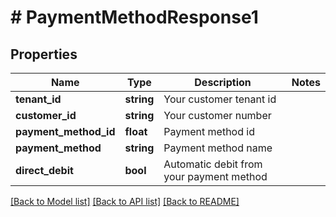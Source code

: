 # # PaymentMethodResponse1

## Properties

Name | Type | Description | Notes
------------ | ------------- | ------------- | -------------
**tenant_id** | **string** | Your customer tenant id |
**customer_id** | **string** | Your customer number |
**payment_method_id** | **float** | Payment method id |
**payment_method** | **string** | Payment method name |
**direct_debit** | **bool** | Automatic debit from your payment method |

[[Back to Model list]](../../README.md#models) [[Back to API list]](../../README.md#endpoints) [[Back to README]](../../README.md)
